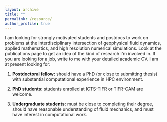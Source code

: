 ```yaml
---
layout: archive
title: ""
permalink: /resource/
author_profile: true
---
```


I am looking for strongly motivated students and postdocs to work on problems at the interdisciplinary intersection of geophysical fluid dynamics, applied mathematics, and high resolution numerical simulations. Look at the publications page to get an idea of the kind of research I'm involved in. If you are looking for a job, write to me with your detailed academic CV. I am at present looking for:

1) **Postdoctoral fellow:** should have a PhD (or close to submitting thesis) with substantial computational experience in HPC environment.

2) **PhD students:** students enrolled at ICTS-TIFR or TIFR-CAM are welcome. 
 
3) **Undergraduate students:** must be close to completing their degree, should have reasonable understanding of fluid mechanics, and must have interest in computational work. 
 


<!-- ## I am looking for students interested in working on geophysical turbulence.  

<!-- ## Reanalysis data
[**ERA5**](https://cds.climate.copernicus.eu/cdsapp#!/dataset/reanalysis-era5-pressure-levels?tab=overview) is the fifth generation ECMWF reanalysis for the global climate and weather for the past 4 to 7 decades. ERA5 provides hourly estimates for a large number of atmospheric, ocean-wave and land-surface quantities. 

## Models
[**The System for Atmospheric Modeling (SAM)**](http://rossby.msrc.sunysb.edu/~marat/SAM.html) is a very cute cloud-resolving model. It's useful for conducting idealized cloud-resolving simulaltions for a theoretical purpose. -->





